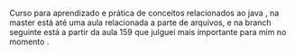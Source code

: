 Curso para aprendizado e prática de conceitos relacionados ao java , na master está até uma aula relacionada a parte de arquivos, e na branch seguinte está a partir da aula 159 que julguei mais importante para mim no momento . 
